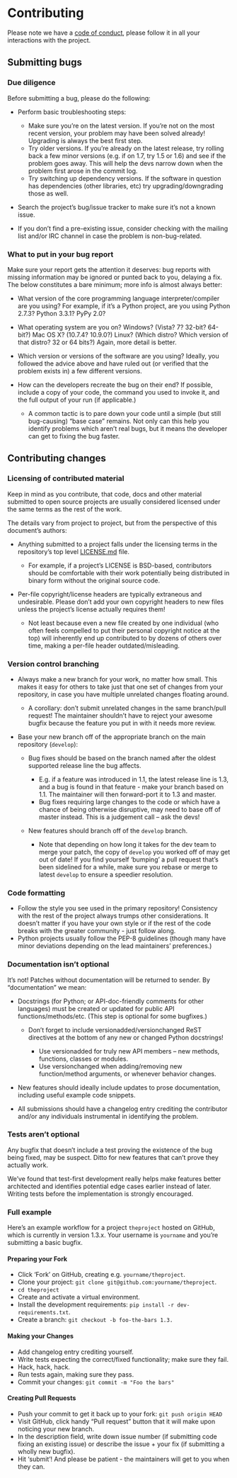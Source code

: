 # Contributing

Please note we have a [code of conduct](CODE_OF_CONDUCT.md), please follow it in all your interactions with the project.

## Submitting bugs

### Due diligence

Before submitting a bug, please do the following:

* Perform basic troubleshooting steps:

  * Make sure you’re on the latest version. If you’re not on the most recent version, your problem may have been solved already! Upgrading is always the best first step.
  * Try older versions. If you’re already on the latest release, try rolling back a few minor versions (e.g. if on 1.7, try 1.5 or 1.6) and see if the problem goes away. This will help the devs narrow down when the problem first arose in the commit log.
  * Try switching up dependency versions. If the software in question has dependencies (other libraries, etc) try upgrading/downgrading those as well.

* Search the project’s bug/issue tracker to make sure it’s not a known issue.
* If you don’t find a pre-existing issue, consider checking with the mailing list and/or IRC channel in case the problem is non-bug-related.

### What to put in your bug report

Make sure your report gets the attention it deserves: bug reports with missing information may be ignored or punted back to you, delaying a fix. The below constitutes a bare minimum; more info is almost always better:

* What version of the core programming language interpreter/compiler are you using? For example, if it’s a Python project, are you using Python 2.7.3? Python 3.3.1? PyPy 2.0?
* What operating system are you on? Windows? (Vista? 7? 32-bit? 64-bit?) Mac OS X? (10.7.4? 10.9.0?) Linux? (Which distro? Which version of that distro? 32 or 64 bits?) Again, more detail is better.
* Which version or versions of the software are you using? Ideally, you followed the advice above and have ruled out (or verified that the problem exists in) a few different versions.
* How can the developers recreate the bug on their end? If possible, include a copy of your code, the command you used to invoke it, and the full output of your run (if applicable.)

  * A common tactic is to pare down your code until a simple (but still bug-causing) “base case” remains. Not only can this help you identify problems which aren’t real bugs, but it means the developer can get to fixing the bug faster.

## Contributing changes

### Licensing of contributed material

Keep in mind as you contribute, that code, docs and other material submitted to open source projects are usually considered licensed under the same terms as the rest of the work.

The details vary from project to project, but from the perspective of this document’s authors:

* Anything submitted to a project falls under the licensing terms in the repository’s top level [LICENSE.md](../LICENSE.md) file.

  * For example, if a project’s LICENSE is BSD-based, contributors should be comfortable with their work potentially being distributed in binary form without the original source code.

* Per-file copyright/license headers are typically extraneous and undesirable. Please don’t add your own copyright headers to new files unless the project’s license actually requires them!

  * Not least because even a new file created by one individual (who often feels compelled to put their personal copyright notice at the top) will inherently end up contributed to by dozens of others over time, making a per-file header outdated/misleading.

### Version control branching

* Always make a new branch for your work, no matter how small. This makes it easy for others to take just that one set of changes from your repository, in case you have multiple unrelated changes floating around.

  * A corollary: don’t submit unrelated changes in the same branch/pull request! The maintainer shouldn’t have to reject your awesome bugfix because the feature you put in with it needs more review.

* Base your new branch off of the appropriate branch on the main repository (`develop`):

  * Bug fixes should be based on the branch named after the oldest supported release line the bug affects.

    * E.g. if a feature was introduced in 1.1, the latest release line is 1.3, and a bug is found in that feature - make your branch based on 1.1. The maintainer will then forward-port it to 1.3 and master.
    * Bug fixes requiring large changes to the code or which have a chance of being otherwise disruptive, may need to base off of master instead. This is a judgement call – ask the devs!
  * New features should branch off of the `develop` branch.

    * Note that depending on how long it takes for the dev team to merge your patch, the copy of `develop` you worked off of may get out of date! If you find yourself ‘bumping’ a pull request that’s been sidelined for a while, make sure you rebase or merge to latest `develop` to ensure a speedier resolution.

### Code formatting

* Follow the style you see used in the primary repository! Consistency with the rest of the project always trumps other considerations. It doesn’t matter if you have your own style or if the rest of the code breaks with the greater community - just follow along.
* Python projects usually follow the PEP-8 guidelines (though many have minor deviations depending on the lead maintainers’ preferences.)

### Documentation isn’t optional

It’s not! Patches without documentation will be returned to sender. By “documentation” we mean:

* Docstrings (for Python; or API-doc-friendly comments for other languages) must be created or updated for public API functions/methods/etc. (This step is optional for some bugfixes.)

  * Don’t forget to include versionadded/versionchanged ReST directives at the bottom of any new or changed Python docstrings!
  
    * Use versionadded for truly new API members – new methods, functions, classes or modules.
    * Use versionchanged when adding/removing new function/method arguments, or whenever behavior changes.

* New features should ideally include updates to prose documentation, including useful example code snippets.
* All submissions should have a changelog entry crediting the contributor and/or any individuals instrumental in identifying the problem.

### Tests aren’t optional
Any bugfix that doesn’t include a test proving the existence of the bug being fixed, may be suspect. Ditto for new features that can’t prove they actually work.

We’ve found that test-first development really helps make features better architected and identifies potential edge cases earlier instead of later. Writing tests before the implementation is strongly encouraged.

### Full example

Here’s an example workflow for a project `theproject` hosted on GitHub, which is currently in version 1.3.x. Your username is `yourname` and you’re submitting a basic bugfix.

#### Preparing your Fork

* Click ‘Fork’ on GitHub, creating e.g. `yourname/theproject`. 
* Clone your project: `git clone git@github.com:yourname/theproject`.
* `cd theproject`
* Create and activate a virtual environment.
* Install the development requirements: `pip install -r dev-requirements.txt`.
* Create a branch: `git checkout -b foo-the-bars 1.3.`

#### Making your Changes

* Add changelog entry crediting yourself.
* Write tests expecting the correct/fixed functionality; make sure they fail.
* Hack, hack, hack.
* Run tests again, making sure they pass.
* Commit your changes: `git commit -m "Foo the bars"`

#### Creating Pull Requests

* Push your commit to get it back up to your fork: `git push origin HEAD`
* Visit GitHub, click handy “Pull request” button that it will make upon noticing your new branch.
* In the description field, write down issue number (if submitting code fixing an existing issue) or describe the issue + your fix (if submitting a wholly new bugfix).
* Hit ‘submit’! And please be patient - the maintainers will get to you when they can.
